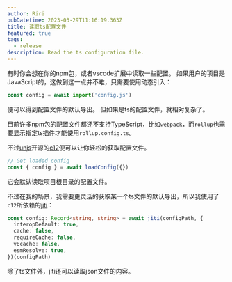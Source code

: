 ```yaml
---
author: Riri
pubDatetime: 2023-03-29T11:16:19.363Z
title: 读取ts配置文件
featured: true
tags:
  - release
description: Read the ts configuration file.
---
```


有时你会想在你的npm包，或者vscode扩展中读取一些配置。
如果用户的项目是JavaScript的，这做到这一点并不难，只需要使用动态引入：
```ts
const config = await import('config.js')
```
便可以得到配置文件的默认导出。
但如果是ts的配置文件，就相对复杂了。

目前许多npm包的配置文件都还不支持TypeScript，比如`webpack`，而`rollup`也需要显示指定ts插件才能使用`rollup.config.ts`。

不过[unjs](https://github.com/unjs)开源的[c12](https://github.com/unjs/c12)便可以让你轻松的获取配置文件。
```ts
// Get loaded config
const { config } = await loadConfig({})
```

它会默认读取项目根目录的配置文件。

不过在我的场景，我需要更灵活的获取某一个ts文件的默认导出，所以我使用了`c12`所依赖的[jiti](https://github.com/unjs/jiti)：
```ts
const config: Record<string, string> = await jiti(configPath, {
  interopDefault: true,
  cache: false,
  requireCache: false,
  v8cache: false,
  esmResolve: true,
})(configPath)
```
除了ts文件外，jiti还可以读取json文件的内容。